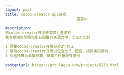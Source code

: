 ```yaml
---                
layout: post       
title: cocos-creator app游戏
                                招募中
           
description: 
用cocos-creator开发教育类儿童游戏
我方提供原型图和所有需要的资源文件，全部打包好

1 需要cocos-creator开发经验2年以上
2 使用cocos-creator开发过包含gif，配音，视频类的游戏
3 价格预算为单集预算，每集工作量会有差别
     
contenturl: https://pro.lagou.com/project/6233.html      
---                 
```

